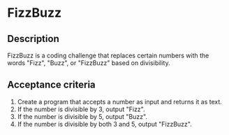 ﻿# FizzBuzz

## Description

FizzBuzz is a coding challenge that replaces certain numbers with the words "Fizz", "Buzz", or "FizzBuzz" based on divisibility.

## Acceptance criteria

1. Create a program that accepts a number as input and returns it as text.
2. If the number is divisible by 3, output "Fizz".
3. If the number is divisible by 5, output "Buzz".
4. If the number is divisible by both 3 and 5, output "FizzBuzz".
